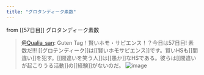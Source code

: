 ```yaml
---
title: "グロタンディーク素数"
---
```


from [[57日目]]
グロタンディーク素数
> [@Qualia_san](https://twitter.com/Qualia_san/status/1605946060949532673?s=20&t=F02GBxKjQekbDg-g0GozBA): Guten Tag！賢いホモ・サピエンス！？今日は57日目! 素数だ!!!
> [[グロテンディーク]]は[[賢いホモサピエンス]]です。賢いHSも[[間違い]]を犯す。[[間違いを笑う人]]は[[愚か]]なHSである。彼らは[[間違いが起こりうる活動]]の[[経験]]がないのだ。
> ![image](https://pbs.twimg.com/media/Fkl2igXUoAA4ITO.png)

